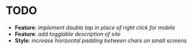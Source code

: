 # TODO  
* **Feature**: *implement double tap in place of right click for mobile*
* **Feature**: *add togglable description of site*
* **Style**:  *increase horizontal padding between chars on small screens*
